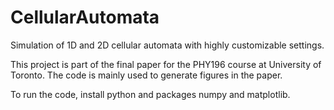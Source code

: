 # CellularAutomata

Simulation of 1D and 2D cellular automata with highly customizable settings.

This project is part of the final paper for the PHY196 course at University of Toronto. The code is mainly used to generate figures in the paper.

To run the code, install python and packages numpy and matplotlib.
